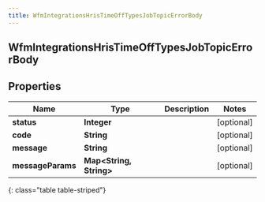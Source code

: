 ```yaml
---
title: WfmIntegrationsHrisTimeOffTypesJobTopicErrorBody
---
```

## WfmIntegrationsHrisTimeOffTypesJobTopicErrorBody


## Properties

| Name | Type | Description | Notes |
| ------------ | ------------- | ------------- | ------------- |
| **status** | <!----><!---->**Integer**<!----> |  |  [optional] |
| **code** | <!----><!---->**String**<!----> |  |  [optional] |
| **message** | <!----><!---->**String**<!----> |  |  [optional] |
| **messageParams** | <!----><!---->**Map&lt;String, String&gt;**<!----> |  |  [optional] |
{: class="table table-striped"}



